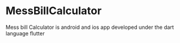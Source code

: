 # MessBillCalculator
Mess bill Calculator is android and ios app developed under the dart language flutter
